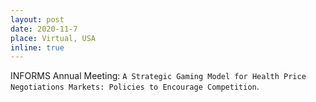 ```yaml
---
layout: post
date: 2020-11-7
place: Virtual, USA
inline: true
---
```


INFORMS Annual Meeting: `A Strategic Gaming Model for Health Price Negotiations Markets: Policies to Encourage Competition`.
